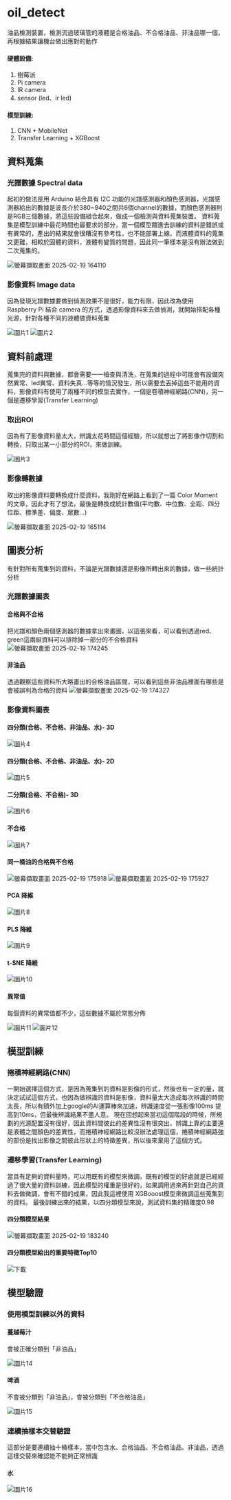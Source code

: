 # oil_detect
油品檢測裝置，檢測流過玻璃管的液體是合格油品、不合格油品、非油品哪一個，再根據結果讓機台做出應對的動作

#### 硬體設備:
1. 樹莓派
2. Pi camera
3. IR camera
4. sensor (led、ir led)

#### 模型訓練:
1. CNN + MobileNet
2. Transfer Learning + XGBoost

## 資料蒐集
### 光譜數據 Spectral data
起初的做法是用 Arduino 結合具有 I2C 功能的光譜感測器和顏色感測器，光譜感測器給出的數據是波長介於380~940之間共6個channel的數據，而顏色感測器則是RGB三個數據，將這些設備組合起來，做成一個檢測與資料蒐集裝置。
資料蒐集是模型訓練中最花時間也最要求的部分，當一個模型餵進去訓練的資料是錯誤或有異常的，產出的結果就會很糟沒有參考性，也不能部署上線，而液體資料的蒐集又更難，相較於固體的資料，液體有變質的問題，因此同一筆樣本是沒有辦法做到二次蒐集的。

![螢幕擷取畫面 2025-02-19 164110](https://github.com/user-attachments/assets/dee1b468-4dec-4804-b52f-cbac47410f18)

### 影像資料 Image data
因為發現光譜數據要做到偵測效果不是很好，能力有限，因此改為使用 Raspberry Pi 結合 camera 的方式，透過影像資料來去做偵測，就開始搭配各種光源，針對各種不同的液體做資料蒐集

![圖片1](https://github.com/user-attachments/assets/5b42dedd-7a47-4169-843f-914ddcaccd78)
![圖片2](https://github.com/user-attachments/assets/1d3ac22a-2411-4ca2-86ab-81bfe6e62a54)

## 資料前處理
蒐集完的資料與數據，都會需要一一檢查與清洗，在蒐集的過程中可能會有設備突然異常、led異常、資料失真...等等的情況發生，所以需要去丟掉這些不能用的資料，影像資料有使用了兩種不同的模型去實作，一個是卷積神經網路(CNN)，另一個是遷移學習(Transfer Learning)
### 取出ROI
因為有了影像資料量太大，辨識太花時間這個經驗，所以就想出了將影像作切割和轉換，只取出某一小部分的ROI，來做訓練。

![圖片3](https://github.com/user-attachments/assets/6c63a2cb-e67a-4c47-a704-57d5aabacbd3)

### 影像轉數據
取出的影像資料要轉換成什麼資料，我剛好在網路上看到了一篇 Color Moment 的文章，因此才有了想法，最後是轉換成統計數值(平均數、中位數、全距、四分位距、標準差、偏度、眾數...)

![螢幕擷取畫面 2025-02-19 165114](https://github.com/user-attachments/assets/0cc1a29f-4b76-4ad3-b626-6fe61718f497)

## 圖表分析
有針對所有蒐集到的資料，不論是光譜數據還是影像所轉出來的數據，做一些統計分析
### 光譜數據圖表
#### 合格與不合格
把光譜和顏色兩個感測器的數據拿出來畫圖，以這張來看，可以看到透過red、green這兩組資料可以排除掉一部分的不合格資料
![螢幕擷取畫面 2025-02-19 174245](https://github.com/user-attachments/assets/245a704b-ab8b-4467-b30a-ca75a96edb08)

#### 非油品
透過觀察這些資料所大略畫出的合格油品區間，可以看到這些非油品裡面有哪些是會被誤判為合格的資料
![螢幕擷取畫面 2025-02-19 174327](https://github.com/user-attachments/assets/0a627068-d02f-47f2-a273-2fd2670abe0e)

### 影像資料圖表
#### 四分類(合格、不合格、非油品、水)- 3D
![圖片4](https://github.com/user-attachments/assets/fc3e1952-bd08-4f59-90b5-31e573d8e001)
#### 四分類(合格、不合格、非油品、水)- 2D
![圖片5](https://github.com/user-attachments/assets/e66f0ee5-6d3d-4514-9a27-3366168e458c)
#### 二分類(合格、不合格)- 3D
![圖片6](https://github.com/user-attachments/assets/f895fe7f-3d69-4fc5-849e-cd2dd6d1a59a)
#### 不合格
![圖片7](https://github.com/user-attachments/assets/ec4aece1-25bf-4142-a0a6-a30bc5646788)
#### 同一桶油的合格與不合格
![螢幕擷取畫面 2025-02-19 175918](https://github.com/user-attachments/assets/df80a36b-421e-4e9e-b402-318438de9731)
![螢幕擷取畫面 2025-02-19 175927](https://github.com/user-attachments/assets/a408f0f9-b43e-49bb-ac17-17b63e4fdbb3)
#### PCA 降維
![圖片8](https://github.com/user-attachments/assets/702c7f93-bb08-4583-99e3-b7f5d16c15c0)
#### PLS 降維
![圖片9](https://github.com/user-attachments/assets/0b99f421-aa81-4dae-a10c-e00f92f9198f)
#### t-SNE 降維
![圖片10](https://github.com/user-attachments/assets/2c8d7820-ad1d-40a2-bdd1-0ed2d1bb1a5f)
#### 異常值
每個資料的異常值都不少，這些數據不屬於常態分佈

![圖片11](https://github.com/user-attachments/assets/5a4963f9-318f-4b56-82c4-93f86986e76b)
![圖片12](https://github.com/user-attachments/assets/dc821d36-49b2-40bb-8665-1f61102764c7)

## 模型訓練
### 捲積神經網路(CNN)
一開始選擇這個方式，是因為蒐集到的資料是影像的形式，然後也有一定的量，就決定試試這個方式，也因為做辨識的資料是影像，資料量太大造成每次辨識的時間太長，所以有額外加上google的AI運算棒來加速，辨識速度從一張影像100ms 提高到10ms，但最後辨識結果不盡人意。
現在回想起來當初這個階段的時候，所規劃的光源配置沒有很好，因此資料間彼此的差異性沒有很突出，辨識上靠的主要還是液體之間顏色的差異性，而捲積神經網路比較沒辦法處理這個，捲積神經網路強的部份是找出影像之間彼此形狀上的特徵差異，所以後來棄用了這個方式。
### 遷移學習(Transfer Learning)
當具有足夠的資料量時，可以用既有的模型來微調，既有的模型的好處就是已經經過了很大量的資料訓練，因此模型的權重是很好的，如果調用過來再針對自己的資料去做微調，會有不錯的成果，因此我這裡使用 XGBooost模型來微調這些蒐集到的資料。
最後訓練出來的結果，以四分類模型來說，測試資料集的精確度0.98
#### 四分類模型結果
![螢幕擷取畫面 2025-02-19 183240](https://github.com/user-attachments/assets/b0afbc4b-e972-4d2e-be10-ff34c02f53d9)
#### 四分類模型給出的重要特徵Top10
![下載](https://github.com/user-attachments/assets/dc89ddae-c70d-4bf6-a303-eca6660450a5)

## 模型驗證
### 使用模型訓練以外的資料
#### 蔓越莓汁
會被正確分類到「非油品」

![圖片14](https://github.com/user-attachments/assets/198a6b3a-a2ce-4b47-b8fa-a4b23f88577f)
#### 啤酒
不會被分類到「非油品」，會被分類到「不合格油品」

![圖片15](https://github.com/user-attachments/assets/67504853-ab4b-4128-ab1e-33dec7cbffff)

### 連續抽樣本交替驗證
這部分是要連續抽十桶樣本，當中包含水、合格油品、不合格油品、非油品，透過這樣交替來確認能不能夠正常辨識
#### 水
![圖片16](https://github.com/user-attachments/assets/1babb088-a93c-4392-b797-a4d5daa231d7)

